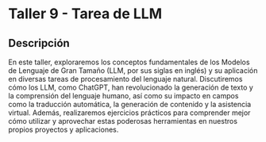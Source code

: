 # Taller 9 - Tarea de LLM

## Descripción

En este taller, exploraremos los conceptos fundamentales de los Modelos de Lenguaje de Gran Tamaño (LLM, por sus siglas en inglés) y su aplicación en diversas tareas de procesamiento del lenguaje natural. Discutiremos cómo los LLM, como ChatGPT, han revolucionado la generación de texto y la comprensión del lenguaje humano, así como su impacto en campos como la traducción automática, la generación de contenido y la asistencia virtual. Además, realizaremos ejercicios prácticos para comprender mejor cómo utilizar y aprovechar estas poderosas herramientas en nuestros propios proyectos y aplicaciones.
